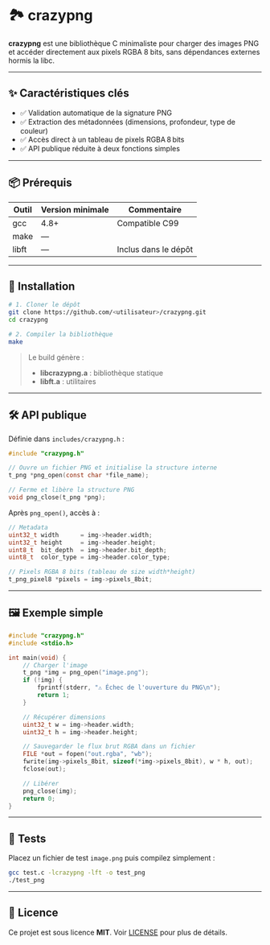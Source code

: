 # 🏞️ crazypng

**crazypng** est une bibliothèque C minimaliste pour charger des images PNG et accéder directement aux pixels RGBA 8 bits, sans dépendances externes hormis la libc.

---

## ✨ Caractéristiques clés

* ✅ Validation automatique de la signature PNG
* ✅ Extraction des métadonnées (dimensions, profondeur, type de couleur)
* ✅ Accès direct à un tableau de pixels RGBA 8 bits
* ✅ API publique réduite à deux fonctions simples

---

## 📦 Prérequis

| Outil | Version minimale | Commentaire          |
| ----- | ---------------- | -------------------- |
| gcc   | 4.8+             | Compatible C99       |
| make  | —                |                      |
| libft | —                | Inclus dans le dépôt |

---

## 🔧 Installation

```bash
# 1. Cloner le dépôt
git clone https://github.com/<utilisateur>/crazypng.git
cd crazypng

# 2. Compiler la bibliothèque
make
```

> Le build génère :
>
> * **libcrazypng.a** : bibliothèque statique
> * **libft.a**       : utilitaires

---

## 🛠️ API publique

Définie dans `includes/crazypng.h` :

```c
#include "crazypng.h"

// Ouvre un fichier PNG et initialise la structure interne
t_png *png_open(const char *file_name);

// Ferme et libère la structure PNG
void png_close(t_png *png);
```

Après `png_open()`, accès à :

```c
// Metadata
uint32_t width      = img->header.width;
uint32_t height     = img->header.height;
uint8_t  bit_depth  = img->header.bit_depth;
uint8_t  color_type = img->header.color_type;

// Pixels RGBA 8 bits (tableau de size width*height)
t_png_pixel8 *pixels = img->pixels_8bit;
```

---

## 🖼️ Exemple simple

```c
#include "crazypng.h"
#include <stdio.h>

int main(void) {
    // Charger l'image
    t_png *img = png_open("image.png");
    if (!img) {
        fprintf(stderr, "⚠️ Échec de l'ouverture du PNG\n");
        return 1;
    }

    // Récupérer dimensions
    uint32_t w = img->header.width;
    uint32_t h = img->header.height;

    // Sauvegarder le flux brut RGBA dans un fichier
    FILE *out = fopen("out.rgba", "wb");
    fwrite(img->pixels_8bit, sizeof(*img->pixels_8bit), w * h, out);
    fclose(out);

    // Libérer
    png_close(img);
    return 0;
}
```

---

## 🧪 Tests

Placez un fichier de test `image.png` puis compilez simplement :

```bash
gcc test.c -lcrazypng -lft -o test_png
./test_png
```

---

## 📜 Licence

Ce projet est sous licence **MIT**. Voir [LICENSE](LICENSE) pour plus de détails.
